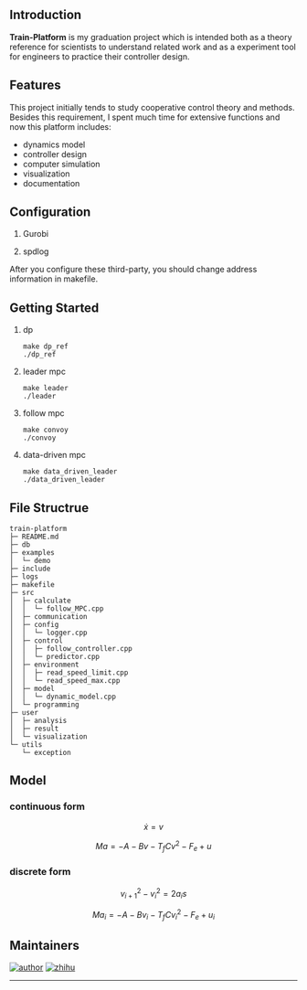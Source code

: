 ## Introduction
**Train-Platform** is my graduation project which is intended both as a theory reference for scientists to understand related work and as a experiment tool for engineers to practice their controller design.
## Features
This project initially tends to study cooperative control theory and methods. Besides this requirement, I spent much time for extensive functions and now this platform includes:
- dynamics model
- controller design
- computer simulation 
- visualization 
- documentation

## Configuration
1. Gurobi

2. spdlog

After you configure these third-party, you should change address information in makefile. 

## Getting Started

1. dp

   ``` 
   make dp_ref
   ./dp_ref
2. leader mpc
   ``` 
   make leader
   ./leader
3. follow mpc
   ``` 
   make convoy
   ./convoy
   ```
4. data-driven mpc
   ```
   make data_driven_leader
   ./data_driven_leader
   ```

## File Structrue
```
train-platform
├─ README.md
├─ db
├─ examples
│  └─ demo
├─ include
├─ logs
├─ makefile
├─ src
│  ├─ calculate
│  │  └─ follow_MPC.cpp
│  ├─ communication
│  ├─ config
│  │  └─ logger.cpp
│  ├─ control
│  │  ├─ follow_controller.cpp
│  │  └─ predictor.cpp
│  ├─ environment
│  │  ├─ read_speed_limit.cpp
│  │  └─ read_speed_max.cpp
│  ├─ model
│  │  └─ dynamic_model.cpp
│  └─ programming
├─ user
│  ├─ analysis
│  ├─ result
│  └─ visualization
└─ utils
   └─ exception

```


## Model
### continuous form

$$
\dot{x} = v \tag{1}
$$

$$
Ma = -A - Bv-T_fCv^2-F_e+u \tag{2}
$$

### discrete form

$$
v_{i+1}^2 - v_{i}^2 = 2a_is \tag{3}
$$

$$
Ma_i = -A-Bv_i-T_fCv_i^2-F_e+u_i \tag{4}
$$


## Maintainers
[![author][author-shield]][author]
[![zhihu][zhihu-shield]][zhihu]

--------------------------------
[zhihu]: https://www.zhihu.com/people/wan-zhe-26 
[zhihu-shield]: https://img.shields.io/badge/%E7%9F%A5%E4%B9%8E-%E5%87%B8%E4%BC%98%E5%8C%96%E4%B8%8D%E7%A7%83%E5%A4%B4-orange?logo=zhihu
[author]: https://github.com/hzn18
[author-shield]: https://img.shields.io/badge/Author-hzn18-blue.svg

